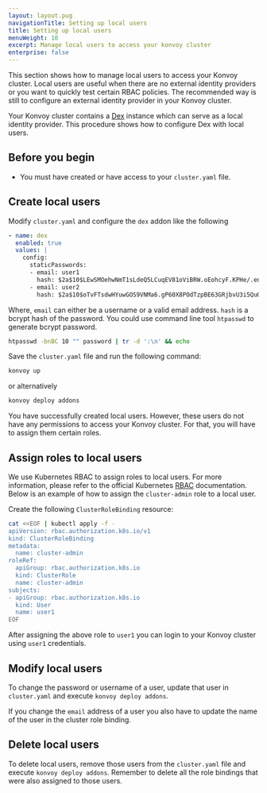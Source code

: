 ```yaml
---
layout: layout.pug
navigationTitle: Setting up local users
title: Setting up local users
menuWeight: 10
excerpt: Manage local users to access your konvoy cluster
enterprise: false
---
```


This section shows how to manage local users to access your Konvoy cluster.
Local users are useful when there are no external identity providers or
you want to quickly test certain RBAC policies. The recommended way is still to
configure an external identity provider in your Konvoy cluster.

Your Konvoy cluster contains a [Dex](https://github.com/dexidp/dex) instance
which can serve as a local identity provider. This procedure shows how to configure Dex with local
users.

## Before you begin

- You must have created or have access to your `cluster.yaml` file.

## Create local users

Modify `cluster.yaml` and configure the `dex` addon like the following

```yaml
- name: dex
  enabled: true
  values: |
    config:
      staticPasswords:
      - email: user1
        hash: $2a$10$LEwSMOehwNmT1sLdeQ5LCuqEV81oViBRW.oEohcyF.KPHe/.enmVW
      - email: user2
        hash: $2a$10$oTvFTsdwHYuwGOS9VNMa6.gP60X8POdTzpBE63GRjbvU3i5QuQGOK
```

Where,
`email` can either be a username or a valid email address.
`hash` is a bcrypt hash of the password. You could use command line tool
`htpasswd` to generate bcrypt password.

```bash
htpasswd -bnBC 10 "" password | tr -d ':\n' && echo
```

Save the `cluster.yaml` file and run the following command:

```bash
konvoy up
```

or alternatively

```bash
konvoy deploy addons
```

 You have successfully created local users. However, these users do not have any permissions to access your Konvoy cluster. For that, you will have to assign them certain roles.

## Assign roles to local users

We use Kubernetes RBAC to assign roles to local users. For more information, please refer to the official Kubernetes [RBAC][rbac] documentation. Below is an example of how to assign the `cluster-admin` role to a local user.

Create the following `ClusterRoleBinding` resource:

```bash
cat <<EOF | kubectl apply -f -
apiVersion: rbac.authorization.k8s.io/v1
kind: ClusterRoleBinding
metadata:
  name: cluster-admin
roleRef:
  apiGroup: rbac.authorization.k8s.io
  kind: ClusterRole
  name: cluster-admin
subjects:
- apiGroup: rbac.authorization.k8s.io
  kind: User
  name: user1
EOF
```

After assigning the above role to `user1` you can login to your Konvoy cluster using `user1` credentials.

## Modify local users

To change the password or username of a user, update that user in `cluster.yaml` and execute `konvoy deploy addons`.

If you change the `email` address of a user you also have to update the name of the user in the cluster role binding.

## Delete local users

To delete local users, remove those users from the `cluster.yaml` file and execute `konvoy deploy addons`. Remember to delete all the role bindings that were also assigned to those users.

[rbac]: https://kubernetes.io/docs/reference/access-authn-authz/rbac
